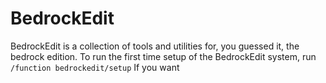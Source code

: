 # BedrockEdit
BedrockEdit is a collection of tools and utilities for, you guessed it, the bedrock edition.
To run the first time setup of the BedrockEdit system, run ```/function bedrockedit/setup``` If you want 
